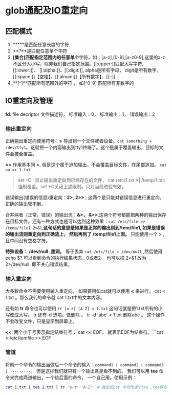 # glob通配及IO重定向

## 匹配模式

1. *****是匹配任意长度的字符
2. **?**是匹配任意单个字符
3. **[集合]**匹配指定范围内的任意**单个**字符，如：[a-z],[0-9],[a-z0-9],这里的a-z不区分大小写，除非我们自己指定范围。[[:upper:]]匹配大写字符, [[:lower:]]、 [[:alpha:]]、[[:digit:]], alpha是所有字母， digit是所有数字。[[:space:]]【空格】、[[:alnum:]]【所有数字】、[[::]]
4. **[^]**匹配所有范围外的字符 ， 如[\^0-9] 匹配所有非数字的

## IO重定向及管理

**fd**: file decriptor 文件描述符， 标准输入：0， 标准输出：1， 错误输出：2

### 输出重定向

正确输出重定向使用符号：**>**  导出到一个文件或者设备。```cat something > /dev/tty1```。这就把一个内容输出到tty1终端了。这个是属于覆盖输出，目标的文件会被全覆盖。

**>>** 作用基本同 **>**, 但是这个属于追加输出，不会覆盖目标文件，在尾部追加。 ```cat aa >> 1.txt```

> set -C : 禁止输出重定向到已经存在的文件， cat /etc/1.txt  **>|** /temp/1.txt: 强制覆盖。set +C关闭上述限制。只对当前进程有效。

错误输出(错误的信息)重定向：**2>**, **2>>** , 这两个是只能对错误信息进行重定向。正确的输出管不到。

合并两者（正常，错误）的输出流：**&>， &>>**,这两个符号都能把两种的输出保存在目标文件。还有一种方式也是可以达到这种效果：```cat /etc/file >> /temp/file1 2>&1```,**这句话的意思是如果是正常的输出则到/tem/file1, 如果是错误的输出流则重定向到正确流上， 然后再到了 /temp/file1上面。**  只能使用一个 > ,且中间没有空格字符。

**特殊设备： /dev/null ,黑洞。** 等于丢弃 ```cat /etc/file > /dev/null``` ,然后使用echo $? 可以看到命令的执行结果状态。0或者2。 也可以把 2>&1 改为 2>/dev/null.  即不关心错误结果。

### 输入重定向

大多数命令不需要使用输入重定向， 如果要用如cat就可以使用 **<** 来进行， cat < 1.txt 。那么我们的命令就 cat 1.txt中的文本内容。

还有如 **tr** 命令也可以使用 ```tr [a-z] [A-Z] < 1.txt``` 这句话就是把1.txt所有的小写改成大写。 tr 还有-d 选项。做删除 。 tr -d 'abc' < 1.txt 删除abc 。 这个操作不会改变文件，只是显示到屏幕上。

**<<**: 两个小于号表示指定结束符号： cat << EOF， 就表示EOF为结束符。```cat  > /etc/temfile  >> EOF

### 管道

将前一个命令的输出当做后一个命令的输入：```command1 | command2 | command3 | ·········```。 但是这样我们就只有一个输出且是看不到的。 我们可以用 **tee** 命令来完成两道输出，一个给后面的命令， 一个自己用。使用示例：

```bash
cat 1.txt | tee 2.txt | tr 'a-z' 'A-Z'  # 就是把cat 命令传递个tee ,tee保存到2.txt 后发给 tr命令
```



